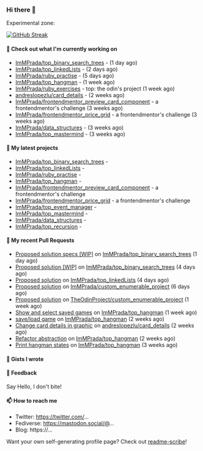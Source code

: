 ### Hi there 👋

Experimental zone:

[![GitHub Streak](https://github-readme-stats.vercel.app/api/top-langs/?username=immprada)](https://git.io/streak-stats)



#### 👷 Check out what I'm currently working on

- [ImMPrada/top_binary_search_trees](https://github.com/ImMPrada/top_binary_search_trees) -  (1 day ago)
- [ImMPrada/top_linkedLists](https://github.com/ImMPrada/top_linkedLists) -  (2 days ago)
- [ImMPrada/ruby_practise](https://github.com/ImMPrada/ruby_practise) -  (5 days ago)
- [ImMPrada/top_hangman](https://github.com/ImMPrada/top_hangman) -  (1 week ago)
- [ImMPrada/ruby_exercises](https://github.com/ImMPrada/ruby_exercises) - top: the odin&#39;s project (1 week ago)
- [andreslopezlu/card_details](https://github.com/andreslopezlu/card_details) -  (2 weeks ago)
- [ImMPrada/frontendmentor_preview_card_component](https://github.com/ImMPrada/frontendmentor_preview_card_component) - a frontendmentor&#39;s challenge (3 weeks ago)
- [ImMPrada/frontendmentor_price_grid](https://github.com/ImMPrada/frontendmentor_price_grid) - a frontendmentor&#39;s challenge (3 weeks ago)
- [ImMPrada/data_structures](https://github.com/ImMPrada/data_structures) -  (3 weeks ago)
- [ImMPrada/top_mastermind](https://github.com/ImMPrada/top_mastermind) -  (3 weeks ago)

#### 🌱 My latest projects

- [ImMPrada/top_binary_search_trees](https://github.com/ImMPrada/top_binary_search_trees) - 
- [ImMPrada/top_linkedLists](https://github.com/ImMPrada/top_linkedLists) - 
- [ImMPrada/ruby_practise](https://github.com/ImMPrada/ruby_practise) - 
- [ImMPrada/top_hangman](https://github.com/ImMPrada/top_hangman) - 
- [ImMPrada/frontendmentor_preview_card_component](https://github.com/ImMPrada/frontendmentor_preview_card_component) - a frontendmentor&#39;s challenge
- [ImMPrada/frontendmentor_price_grid](https://github.com/ImMPrada/frontendmentor_price_grid) - a frontendmentor&#39;s challenge
- [ImMPrada/top_event_manager](https://github.com/ImMPrada/top_event_manager) - 
- [ImMPrada/top_mastermind](https://github.com/ImMPrada/top_mastermind) - 
- [ImMPrada/data_structures](https://github.com/ImMPrada/data_structures) - 
- [ImMPrada/top_recursion](https://github.com/ImMPrada/top_recursion) - 

#### 🔨 My recent Pull Requests

- [Proposed solution specs [WIP]](https://github.com/ImMPrada/top_binary_search_trees/pull/2) on [ImMPrada/top_binary_search_trees](https://github.com/ImMPrada/top_binary_search_trees) (1 day ago)
- [Proposed solution [WIP]](https://github.com/ImMPrada/top_binary_search_trees/pull/1) on [ImMPrada/top_binary_search_trees](https://github.com/ImMPrada/top_binary_search_trees) (4 days ago)
- [Proposed solution](https://github.com/ImMPrada/top_linkedLists/pull/1) on [ImMPrada/top_linkedLists](https://github.com/ImMPrada/top_linkedLists) (4 days ago)
- [Proposed solution](https://github.com/ImMPrada/custom_enumerable_project/pull/1) on [ImMPrada/custom_enumerable_project](https://github.com/ImMPrada/custom_enumerable_project) (6 days ago)
- [Proposed solution](https://github.com/TheOdinProject/custom_enumerable_project/pull/8) on [TheOdinProject/custom_enumerable_project](https://github.com/TheOdinProject/custom_enumerable_project) (1 week ago)
- [Show and select saved games](https://github.com/ImMPrada/top_hangman/pull/6) on [ImMPrada/top_hangman](https://github.com/ImMPrada/top_hangman) (1 week ago)
- [save/load game](https://github.com/ImMPrada/top_hangman/pull/5) on [ImMPrada/top_hangman](https://github.com/ImMPrada/top_hangman) (2 weeks ago)
- [Change card details in graphic](https://github.com/andreslopezlu/card_details/pull/5) on [andreslopezlu/card_details](https://github.com/andreslopezlu/card_details) (2 weeks ago)
- [Refactor abstraction](https://github.com/ImMPrada/top_hangman/pull/4) on [ImMPrada/top_hangman](https://github.com/ImMPrada/top_hangman) (2 weeks ago)
- [Print hangman states](https://github.com/ImMPrada/top_hangman/pull/3) on [ImMPrada/top_hangman](https://github.com/ImMPrada/top_hangman) (3 weeks ago)

#### 📓 Gists I wrote



#### 💬 Feedback

Say Hello, I don't bite!

#### 📫 How to reach me

- Twitter: https://twitter.com/...
- Fediverse: https://mastodon.social/@...
- Blog: https://...

Want your own self-generating profile page? Check out [readme-scribe](https://github.com/muesli/readme-scribe)!
